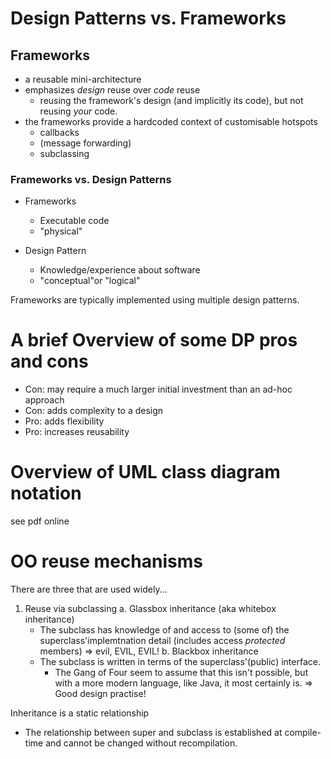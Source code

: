 # Design Patterns vs. Frameworks

## Frameworks

* a reusable mini-architecture
* emphasizes _design_ reuse over _code_ reuse
  - reusing the framework's design (and implicitly its code), but not
    reusing *your* code. 
* the frameworks provide a hardcoded context of customisable hotspots
  - callbacks
  - (message forwarding)
  - subclassing

### Frameworks vs. Design Patterns
* Frameworks
  * Executable code
  * "physical"

* Design Pattern
  * Knowledge/experience about software
  * "conceptual"or "logical"

Frameworks are typically implemented using multiple design patterns.

# A brief Overview of some DP pros and cons

* Con: may require a much larger initial investment than an ad-hoc
  approach
* Con: adds complexity to a design
* Pro: adds flexibility
* Pro: increases reusability

# Overview of UML class diagram notation

see pdf online

# OO reuse mechanisms

There are three that are used widely...

1. Reuse via subclassing
  a. Glassbox inheritance (aka whitebox inheritance)
    * The subclass has knowledge of and access to (some of) the
      superclass'implemtnation detail (includes access *protected*
members) => evil, EVIL, EVIL!
  b. Blackbox inheritance
    * The subclass is written in terms of the superclass'(public)
      interface.
      * The Gang of Four seem to assume that this isn't possible, but
        with a more modern language, like Java, it most certainly is. =>
Good design practise!

Inheritance is a static relationship

* The relationship between super and subclass is established at
  compile-time and cannot be changed without recompilation. 

 
